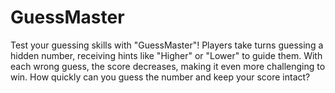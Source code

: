 # GuessMaster
 Test your guessing skills with "GuessMaster"! Players take turns guessing a hidden number, receiving hints like "Higher" or "Lower" to guide them. With each wrong guess, the score decreases, making it even more challenging to win. How quickly can you guess the number and keep your score intact?
